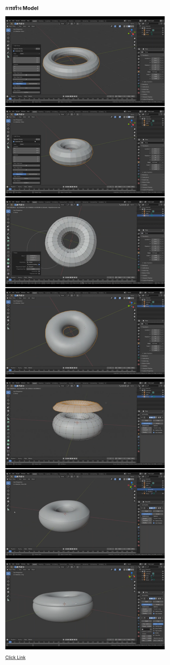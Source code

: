 ### การสร้าง Model

![image](https://github.com/kanyarat3263/SPECIAL-TOPICS-IN-COMPUTER-ENGINEERING-II/blob/master/image/model/1.1.png)<br>
![image](https://github.com/kanyarat3263/SPECIAL-TOPICS-IN-COMPUTER-ENGINEERING-II/blob/master/image/model/1.2.png)<br>
![image](https://github.com/kanyarat3263/SPECIAL-TOPICS-IN-COMPUTER-ENGINEERING-II/blob/master/image/model/1.3.png)<br>
![image](https://github.com/kanyarat3263/SPECIAL-TOPICS-IN-COMPUTER-ENGINEERING-II/blob/master/image/model/1.4.png)<br>
![image](https://github.com/kanyarat3263/SPECIAL-TOPICS-IN-COMPUTER-ENGINEERING-II/blob/master/image/model/1.5.png)<br>
![image](https://github.com/kanyarat3263/SPECIAL-TOPICS-IN-COMPUTER-ENGINEERING-II/blob/master/image/model/1.6.png)<br>
![image](https://github.com/kanyarat3263/SPECIAL-TOPICS-IN-COMPUTER-ENGINEERING-II/blob/master/image/model/1.7.png)<br>

[Click Link](https://youtu.be/9mXk0yO0uFM)<br>

